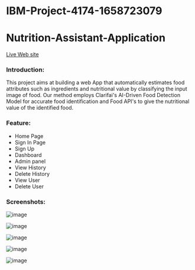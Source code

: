 # IBM-Project-4174-1658723079

Nutrition-Assistant-Application
================================

[Live Web site](http://159.122.186.196:32008/)


### Introduction: 
This project aims at building a web App that automatically estimates food attributes such as ingredients and nutritional value by classifying the input image of food.  Our method employs Clarifai's AI-Driven Food Detection Model for accurate food identification and Food API's to give the nutritional value of the identified food.

### Feature:
* Home Page
* Sign In Page
* Sign Up
* Dashboard
* Admin panel
* View History
* Delete History
* View User
* Delete User

### Screenshots: 
![image](https://github.com/IBM-EPBL/IBM-Project-31904-1660206317/blob/master/Final%20Deliverables/Screenshot/Home%20Screen.png?raw=true)

![image](https://github.com/IBM-EPBL/IBM-Project-31904-1660206317/blob/master/Final%20Deliverables/Screenshot/Sign%20In.png?raw=true)

![image](https://github.com/IBM-EPBL/IBM-Project-31904-1660206317/blob/master/Final%20Deliverables/Screenshot/Sign%20Up.png?raw=true)

![image](https://github.com/IBM-EPBL/IBM-Project-31904-1660206317/blob/master/Final%20Deliverables/Screenshot/Dashboard.png?raw=true)

![image](https://github.com/IBM-EPBL/IBM-Project-31904-1660206317/blob/master/Final%20Deliverables/Screenshot/Result.png?raw=true)
